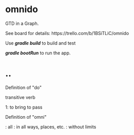 # omnido
<p>GTD in a Graph.</p>
<p>See board for details: https://trello.com/b/1BSiTLiC/omnido</p>
<p>Use <b><i>gradle build</i></b> to build and test
<p><b><i>gradle bootRun</i></b> to run the app.

# ..
<p>Definition of "do"</p>
transitive verb
</p>1:  to bring to pass</p>

<p>Definition of "omni"</p>
: all : in all ways, places, etc. : without limits
